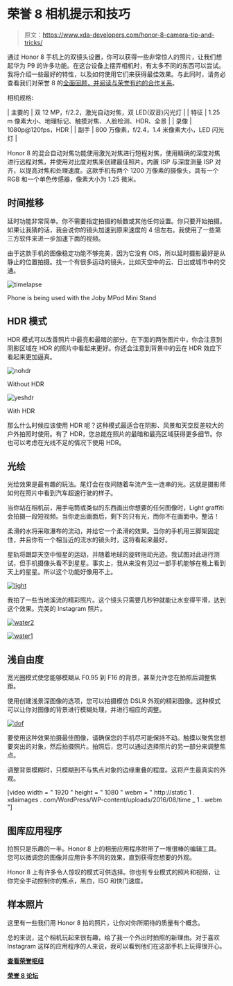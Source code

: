 # 荣誉 8 相机提示和技巧

> 原文：<https://www.xda-developers.com/honor-8-camera-tip-and-tricks/>

通过 Honor 8 手机上的双镜头设置，你可以获得一些非常惊人的照片，让我们想起华为 P9 的许多功能。在这台设备上摆弄相机时，有太多不同的东西可以尝试。我将介绍一些最好的特性，以及如何使用它们来获得最佳效果。与此同时，请务必查看我们对荣誉 8 的[全面回顾，并阅读与荣誉有约的](http://xda-developers.com/honor-8-review)[合作关系](http://www.xda-developers.com/xda-and-honor-kick-off-partnership/)。

相机规格:

| 主要的 | 双 12 MP，f/2.2，激光自动对焦，双 LED(双音)闪光灯 |
| 特征 | 1.25 m 像素大小、地理标记、触摸对焦、人脸检测、HDR、全景 |
| 录像 | 1080p@120fps，HDR |
| 副手 | 800 万像素，f/2.4，1.4 米像素大小，LED 闪光灯 |

Honor 8 的混合自动对焦功能使用激光对焦进行短程对焦，使用精确的深度对焦进行远程对焦，并使用对比度对焦来创建最佳照片。内置 ISP 与深度测量 ISP 对齐，以提高对焦和处理速度。这款手机有两个 1200 万像素的摄像头，具有一个 RGB 和一个单色传感器，像素大小为 1.25 微米。

## 时间推移

延时功能非常简单。你不需要指定拍摄的帧数或其他任何设置。你只要开始拍摄。如果让我猜的话，我会说你的镜头加速到原来速度的 4 倍左右。我使用了一些第三方软件来进一步加速下面的视频。

由于这款手机的图像稳定功能不够完美，因为它没有 OIS，所以延时摄影最好是从静止的位置拍摄。找一个有很多运动的镜头，比如天空中的云、日出或城市中的交通。

 <picture>![timelapse](img/bd4ec215d652ef23fea2d51303131ef8.png)</picture> 

Phone is being used with the Joby MPod Mini Stand

## HDR 模式

HDR 模式可以改善照片中最亮和最暗的部分。在下面的两张图片中，你会注意到阴影区域在 HDR 的照片中看起来更好。你还会注意到背景中的云在 HDR 效应下看起来更加逼真。

 <picture>![nohdr](img/ad647bcc80e8bb8c5cf5e2364bb27b7d.png)</picture> 

Without HDR

 <picture>![yeshdr](img/5e28aee1d4c40fb50fa070cdcbcf4b34.png)</picture> 

With HDR

那么什么时候应该使用 HDR 呢？这种模式最适合在阴影、风景和天空反差较大的户外拍照时使用。有了 HDR，您总能在照片的最暗和最亮区域获得更多细节。你也可以考虑在光线不足的情况下使用 HDR。

## 光绘

光绘效果是最有趣的玩法。尾灯会在夜间随着车流产生一连串的光。这就是摄影师如何在照片中看到汽车超速行驶的样子。

当你站在相机前，用手电筒或类似的东西画出你想要的任何图像时，Light graffiti 会拍摄一段短视频。当你走出画面后，剩下的只有光，而你不在画面中。整洁！

柔滑的水将采取瀑布的流动，并给它一个柔滑的效果。当你的手机用三脚架固定住，并且你有一个相当近的流水的镜头时，这将看起来最好。

星轨将跟踪天空中恒星的运动，并随着地球的旋转拖动光迹。我试图对此进行测试，但手机摄像头看不到星星。事实上，我从来没有见过一部手机能够在晚上看到天上的星星。所以这个功能好像用不上。

[![light](img/2fb1aa3b6f5d431e48179106077f25dd.png)](http://static1.xdaimages.com/wordpress/wp-content/uploads/2016/08/light-1.jpg)

我拍了一些当地溪流的精彩照片。这个镜头只需要几秒钟就能让水变得平滑，达到这个效果。完美的 Instagram 照片。

[![water2](img/1ccb46b87953661f8a198c25053813d7.png)](http://static1.xdaimages.com/wordpress/wp-content/uploads/2016/08/water2.jpg)

[![water1](img/1f45683fbde5d0f449eabe59b62f2180.png)](http://static1.xdaimages.com/wordpress/wp-content/uploads/2016/08/water1.jpg)

## 浅自由度

宽光圈模式使您能够模糊从 F0.95 到 F16 的背景，甚至允许您在拍照后调整焦距。

使用创建浅景深图像的选项，您可以拍摄模仿 DSLR 外观的精彩图像。这种模式可以让你对图像的背景进行模糊处理，并进行相应的调整。

[![dof](img/6549028249a38d5d5812f724b2399c01.png)](http://static1.xdaimages.com/wordpress/wp-content/uploads/2016/08/dof.jpg)

要使用这种效果拍摄最佳图像，请确保您的手机尽可能保持不动。触摸以聚焦您想要突出的对象，然后拍摄照片。拍照后，您可以通过选择照片的另一部分来调整焦点。

调整背景模糊时，只模糊到不与焦点对象的边缘重叠的程度。这将产生最真实的外观。

[video width = " 1920 " height = " 1080 " webm = " http://static 1 . xdaimages . com/WordPress/WP-content/uploads/2016/08/time _ 1 . webm "]

## 图库应用程序

拍照只是乐趣的一半。Honor 8 上的相册应用程序附带了一堆很棒的编辑工具。您可以微调您的图像并应用许多不同的效果，直到获得您想要的外观。

Honor 8 上有许多令人惊叹的模式可供选择。你也有专业模式的照片和视频，让你完全手动控制你的焦点，黑白，ISO 和快门速度。

## 样本照片

这里有一些我们用 Honor 8 拍的照片，让你对你所期待的质量有个概念。

总的来说，这个相机玩起来很有趣，给了我一个外出时拍照的新理由。对于喜欢 Instagram 这样的应用程序的人来说，我可以看到他们在这部手机上玩得很开心。

[**查看荣誉枢纽**](http://forum.xda-developers.com/honor-hub)

[**荣誉 8 论坛**](http://forum.xda-developers.com/honor-8)